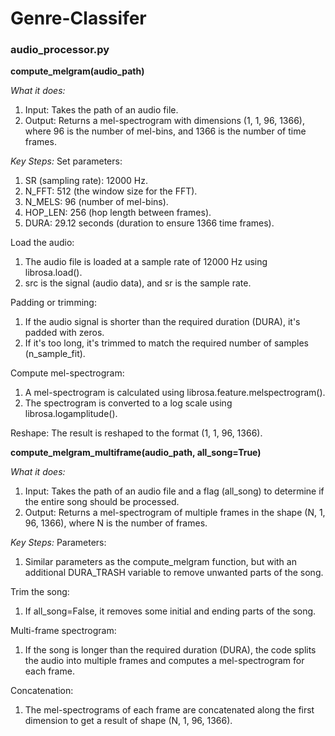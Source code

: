 # Genre-Classifer

### audio_processor.py


**compute_melgram(audio_path)**

*What it does:*
1. Input: Takes the path of an audio file.
2. Output: Returns a mel-spectrogram with dimensions (1, 1, 96, 1366), where 96 is the number of mel-bins, and 1366 is the number of time frames.

*Key Steps:*
Set parameters:
1. SR (sampling rate): 12000 Hz.
2. N_FFT: 512 (the window size for the FFT).
3. N_MELS: 96 (number of mel-bins).
4. HOP_LEN: 256 (hop length between frames).
5. DURA: 29.12 seconds (duration to ensure 1366 time frames).

Load the audio:
1. The audio file is loaded at a sample rate of 12000 Hz using librosa.load().
2. src is the signal (audio data), and sr is the sample rate.

Padding or trimming:
1. If the audio signal is shorter than the required duration (DURA), it's padded with zeros.
2. If it's too long, it's trimmed to match the required number of samples (n_sample_fit).

Compute mel-spectrogram:
1. A mel-spectrogram is calculated using librosa.feature.melspectrogram().
2. The spectrogram is converted to a log scale using librosa.logamplitude().

Reshape: The result is reshaped to the format (1, 1, 96, 1366).


**compute_melgram_multiframe(audio_path, all_song=True)**

*What it does:*
1. Input: Takes the path of an audio file and a flag (all_song) to determine if the entire song should be processed.
2. Output: Returns a mel-spectrogram of multiple frames in the shape (N, 1, 96, 1366), where N is the number of frames.

*Key Steps:*
Parameters:
1. Similar parameters as the compute_melgram function, but with an additional DURA_TRASH variable to remove unwanted parts of the song.

Trim the song:
1. If all_song=False, it removes some initial and ending parts of the song.

Multi-frame spectrogram:
1. If the song is longer than the required duration (DURA), the code splits the audio into multiple frames and computes a mel-spectrogram for each frame.

Concatenation:
1. The mel-spectrograms of each frame are concatenated along the first dimension to get a result of shape (N, 1, 96, 1366).